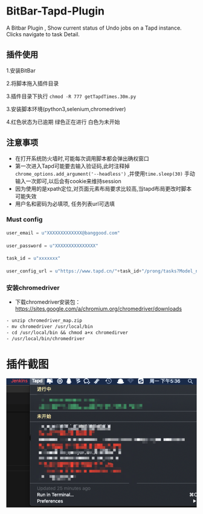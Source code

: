 # BitBar-Tapd-Plugin
A Bitbar Plugin , Show current status of Undo jobs on a Tapd instance. Clicks navigate to task Detail.


## 插件使用
1.安装BitBar

2.将脚本拖入插件目录

3.插件目录下执行 `chmod -R 777 getTapdTimes.30m.py` 

3.安装脚本环境(python3,selenium,chromedriver)

4.红色状态为已逾期 绿色正在进行 白色为未开始

## 注意事项
- 在打开系统防火墙时,可能每次调用脚本都会弹出确权窗口
- 第一次进入Tapd可能要去输入验证码,此时注释掉 `chrome_options.add_argument('--headless')` ,并使用`time.sleep(30)` 手动输入一次即可,以后会有cookie来维持session
- 因为使用的是xpath定位,对页面元素布局要求比较高,当tapd布局更改时脚本可能失效
- 用户名和密码为必填项, 任务列表url可选填


### Must config 
```python
user_email = u"XXXXXXXXXXXXX@banggood.com"

user_password = u"XXXXXXXXXXXXXXX"

task_id = u"xxxxxxx"

user_config_url = u"https://www.tapd.cn/"+task_id+"/prong/tasks?Model_name=Task&perpage=20&sort_name=status&order=ASC"
```

### 安装chromedriver
- 下载chromedriver安装包：https://sites.google.com/a/chromium.org/chromedriver/downloads
```shell
- unzip chromedriver_map.zip 
- mv chromedriver /usr/local/bin
- cd /usr/local/bin && chmod a+x chromedirver
- /usr/local/bin/chromedriver
```

# 插件截图
![展示](img/33333333.png)